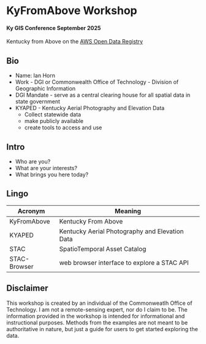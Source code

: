 # KyFromAbove Workshop

#### Ky GIS Conference September 2025

Kentucky from Above on the [AWS Open Data Registry](https://registry.opendata/kyfromabove/)

## Bio

- Name: Ian Horn
- Work - DGI or Commonwealth Office of Technology - Division of Geographic Information
- DGI Mandate - serve as a central clearing house for all spatial data in state government
- KYAPED - Kentucky Aerial Photography and Elevation Data
  - Collect statewide data
  - make publicly available
  - create tools to access and use

## Intro

- Who are you?
- What are your interests?
- What brings you here today?

## Lingo

| Acronym       |  Meaning |
| ------------- | -------- |
| KyFromAbove   | Kentucky From Above                            |
| KYAPED        | Kentucky Aerial Photography and Elevation Data |
| STAC          |SpatioTemporal Asset Catalog                    |
| STAC-Browser  | web browser interface to explore a STAC API    |

## Disclaimer

This workshop is created by an individual of the Commonweatlh Office of Technology.  I am not a remote-sensing expert, nor do I claim to be.  The information provided in the workshop is intended for informational and instructional purposes.  Methods from the examples are not meant to be authoritative in nature, but just a guide for users to get started exploring the data.  
